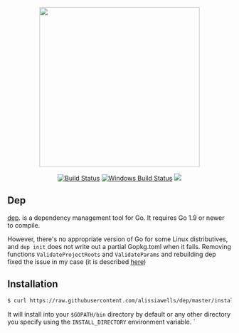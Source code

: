 <p align="center"><img src="docs/assets/DigbyShadows.png" width="360"></p>
<p align="center">
  <a href="https://travis-ci.org/golang/dep"><img src="https://travis-ci.org/golang/dep.svg?branch=master" alt="Build Status"></img></a>
  <a href="https://ci.appveyor.com/project/golang/dep"><img src="https://ci.appveyor.com/api/projects/status/github/golang/dep?svg=true&branch=master&passingText=Windows%20-%20OK&failingText=Windows%20-%20failed&pendingText=Windows%20-%20pending" alt="Windows Build Status"></a>
  <a href="https://goreportcard.com/report/github.com/golang/dep"><img src="https://goreportcard.com/badge/github.com/golang/dep" /></a>
</p>

## Dep

[dep](https://golang.github.io/dep/). is a dependency management tool for Go. It requires Go 1.9 or newer to compile.

However, there's no appropriate version of Go for some Linux distributives, and `dep init` does not write out a partial Gopkg.toml when it fails. Removing functions `ValidateProjectRoots` and `ValidateParams` and rebuilding dep fixed the issue in my case (it is described [here](https://github.com/golang/dep/issues/909)) 

## Installation

```sh
$ curl https://raw.githubusercontent.com/alissiawells/dep/master/install.sh | sh
```

It will install into your `$GOPATH/bin` directory by default or any other directory you specify using the `INSTALL_DIRECTORY` environment variable.
`
